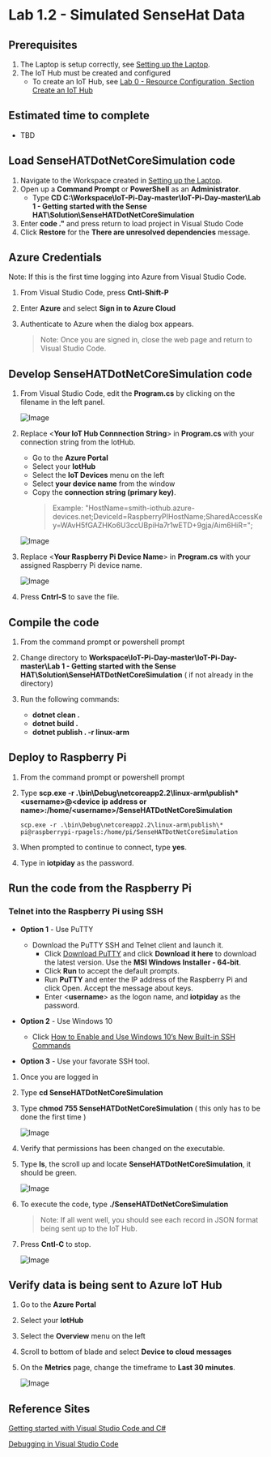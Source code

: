 # Lab 1.2 - Simulated SenseHat Data

## Prerequisites
1. The Laptop is setup correctly, see [Setting up the Laptop](https://github.com/Azure/IoT-Pi-Day/tree/master/Setting%20up%20the%20Laptop).
2.  The IoT Hub must be created and configured
    - To create an IoT Hub, see [Lab 0 - Resource Configuration, Section Create an IoT Hub](https://github.com/Azure/IoT-Pi-Day/tree/master/Lab%200%20-%20Resource%20Configuration#create-an-iot-hub)

## Estimated time to complete
- TBD

<!--
## 🚨 Content below this line is Under Construction 🚨
-->

## Load SenseHATDotNetCoreSimulation code

1. Navigate to the Workspace created in [Setting up the Laptop](https://github.com/Azure/IoT-Pi-Day/tree/master/Setting%20up%20the%20Laptop).
2. Open up a **Command Prompt** or **PowerShell** as an **Administrator**.
    - Type **CD C:\Workspace\IoT-Pi-Day-master\IoT-Pi-Day-master\Lab 1 - Getting started with the Sense HAT\Solution\SenseHATDotNetCoreSimulation**
3.  Enter **code ."** and press return to load project in Visual Studo Code
4. Click **Restore** for the **There are unresolved dependencies** message.

## Azure Credentials

Note:  If this is the first time logging into Azure from Visual Studio Code.

1.  From Visual Studio Code, press **Cntl-Shift-P**
2.  Enter **Azure** and select **Sign in to Azure Cloud**
3. Authenticate to Azure when the dialog box appears.

    > Note: Once you are signed in, close the web page and return to Visual Studio Code.

## Develop SenseHATDotNetCoreSimulation code

1. From Visual Studio Code, edit the **Program.cs** by clicking on the filename in the left panel.

    ![Image](/images/lab-1.2-image1.png)

2.  Replace <**Your IoT Hub Connnection String**> in **Program.cs** with your connection string from the IotHub.  

    - Go to the **Azure Portal**
    - Select your **IotHub**
    - Select the **IoT Devices** menu on the left
    - Select **your device name** from the window
    - Copy the **connection string (primary key)**.
        > Example:  "HostName=smith-iothub.azure-devices.net;DeviceId=RaspberryPIHostName;SharedAccessKey=WAvH5fGAZHKo6U3ccUBpiHa7r1wETD+9gja/Aim6HiR=";

    ![Image](/images/lab-1.2-image2.png)

2.  Replace <**Your Raspberry Pi Device Name**> in **Program.cs** with your assigned Raspberry Pi device name.  

    ![Image](/images/lab-1.2-image3.png) 

3. Press **Cntrl-S** to save the file.

##  Compile the code
1.  From the command prompt or powershell prompt

2.  Change directory to **Workspace\IoT-Pi-Day-master\IoT-Pi-Day-master\Lab 1 - Getting started with the Sense HAT\Solution\SenseHATDotNetCoreSimulation** ( if not already in the directory)

3.  Run the following commands:
    - **dotnet clean .**
    - **dotnet build .**
    - **dotnet publish . -r linux-arm**

##  Deploy to Raspberry Pi
1.  From the command prompt or powershell prompt
2.  Type **scp.exe -r .\bin\Debug\netcoreapp2.2\linux-arm\publish\* <**username**>@<**device ip address or name**>:/home/<**username**>/SenseHATDotNetCoreSimulation**

        scp.exe -r .\bin\Debug\netcoreapp2.2\linux-arm\publish\* pi@raspberrypi-rpagels:/home/pi/SenseHATDotNetCoreSimulation

3. When prompted to continue to connect, type **yes**.
4. Type in **iotpiday** as the password.

## Run the code from the Raspberry Pi

### Telnet into the Raspberry Pi using SSH

- **Option 1** - Use PuTTY
    - Download the PuTTY SSH and Telnet client and launch it.
        - Click [Download PuTTY](https://www.putty.org/) and click **Download it here** to download the latest version. Use the **MSI Windows Installer - 64-bit**.
        - Click **Run** to accept the default prompts.
        - Run **PuTTY** and enter the IP address of the Raspberry Pi and click Open. Accept the message about keys.
        - Enter <**username**> as the logon name, and **iotpiday** as the password.

- **Option 2** - Use Windows 10
    - Click [How to Enable and Use Windows 10’s New Built-in SSH Commands](https://www.howtogeek.com/336775/how-to-enable-and-use-windows-10s-built-in-ssh-commands/)

- **Option 3** - Use your favorate SSH tool.

1.  Once you are logged in

2.  Type **cd SenseHATDotNetCoreSimulation**

3.  Type **chmod 755 SenseHATDotNetCoreSimulation** ( this only has to be done the first time )

    ![Image](/images/lab-1.2-image4.png)

4. Verify that permissions has been changed on the executable.
5. Type **ls**, the scroll up and locate **SenseHATDotNetCoreSimulation**, it should be green.

    ![Image](/images/lab-1.2-image5.png)

4.  To execute the code, type **./SenseHATDotNetCoreSimulation**

    > Note: If all went well, you should see each record in JSON format being sent up to the IoT Hub.

3.  Press **Cntl-C** to stop.

    ![Image](/images/lab-1.2-image6.png)

## Verify data is being sent to Azure IoT Hub

1.  Go to the **Azure Portal**
2. Select your **IotHub**
3. Select the **Overview** menu on the left
4. Scroll to bottom of blade and select **Device to cloud messages**
5. On the **Metrics** page, change the timeframe to **Last 30 minutes**.

    ![Image](/images/lab-1.2-image7.png)


## Reference Sites

[Getting started with Visual Studio Code and C#][Get-Started]

[Debugging in Visual Studio Code][vs-code-debug]

[Azure-Portal]: https://portal.azure.com/ 

[Get-Started]: https://docs.microsoft.com/en-us/dotnet/core/tutorials/with-visual-studio-code

[vs-code-debug]: https://code.visualstudio.com/Docs/editor/debugging

